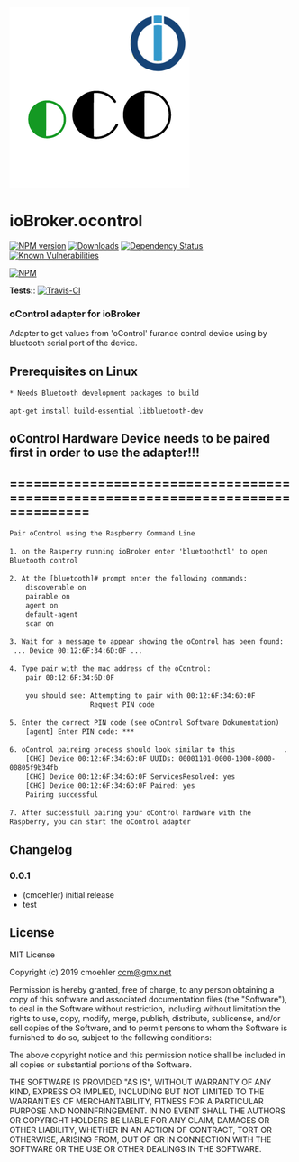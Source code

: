 ![Logo](admin/ocontrol.png)
# ioBroker.ocontrol

[![NPM version](http://img.shields.io/npm/v/iobroker.ocontrol.svg)](https://www.npmjs.com/package/iobroker.ocontrol)
[![Downloads](https://img.shields.io/npm/dm/iobroker.ocontrol.svg)](https://www.npmjs.com/package/iobroker.ocontrol)
[![Dependency Status](https://img.shields.io/david/cmoehler/iobroker.ocontrol.svg)](https://david-dm.org/cmoehler/iobroker.ocontrol)
[![Known Vulnerabilities](https://snyk.io/test/github/cmoehler/ioBroker.ocontrol/badge.svg)](https://snyk.io/test/github/cmoehler/ioBroker.ocontrol)

[![NPM](https://nodei.co/npm/iobroker.ocontrol.png?downloads=true)](https://nodei.co/npm/iobroker.ocontrol/)

**Tests:**: [![Travis-CI](http://img.shields.io/travis/cmoehler/ioBroker.ocontrol/master.svg)](https://travis-ci.org/cmoehler/ioBroker.ocontrol)

### oControl adapter for ioBroker

Adapter to get values from 'oControl' furance control device using by bluetooth serial port of the device.  

## Prerequisites on Linux

    * Needs Bluetooth development packages to build

    apt-get install build-essential libbluetooth-dev


## oControl Hardware Device needs to be paired first in order to use the adapter!!!
## ================================================================================   

    Pair oControl using the Raspberry Command Line

    1. on the Rasperry running ioBroker enter 'bluetoothctl' to open Bluetooth control

    2. At the [bluetooth]# prompt enter the following commands:
        discoverable on
        pairable on
        agent on
        default-agent
        scan on

    3. Wait for a message to appear showing the oControl has been found:
     ... Device 00:12:6F:34:6D:0F ...

    4. Type pair with the mac address of the oControl:
        pair 00:12:6F:34:6D:0F

        you should see: Attempting to pair with 00:12:6F:34:6D:0F
                        Request PIN code
    
    5. Enter the correct PIN code (see oControl Software Dokumentation)
        [agent] Enter PIN code: ***
        
    6. oControl paireing process should look similar to this            .
        [CHG] Device 00:12:6F:34:6D:0F UUIDs: 00001101-0000-1000-8000-00805f9b34fb
        [CHG] Device 00:12:6F:34:6D:0F ServicesResolved: yes
        [CHG] Device 00:12:6F:34:6D:0F Paired: yes
        Pairing successful

    7. After successfull pairing your oControl hardware with the Raspberry, you can start the oControl adapter

    
## Changelog

### 0.0.1
* (cmoehler) initial release
* test

## License
MIT License

Copyright (c) 2019 cmoehler <ccm@gmx.net>

Permission is hereby granted, free of charge, to any person obtaining a copy
of this software and associated documentation files (the "Software"), to deal
in the Software without restriction, including without limitation the rights
to use, copy, modify, merge, publish, distribute, sublicense, and/or sell
copies of the Software, and to permit persons to whom the Software is
furnished to do so, subject to the following conditions:

The above copyright notice and this permission notice shall be included in all
copies or substantial portions of the Software.

THE SOFTWARE IS PROVIDED "AS IS", WITHOUT WARRANTY OF ANY KIND, EXPRESS OR
IMPLIED, INCLUDING BUT NOT LIMITED TO THE WARRANTIES OF MERCHANTABILITY,
FITNESS FOR A PARTICULAR PURPOSE AND NONINFRINGEMENT. IN NO EVENT SHALL THE
AUTHORS OR COPYRIGHT HOLDERS BE LIABLE FOR ANY CLAIM, DAMAGES OR OTHER
LIABILITY, WHETHER IN AN ACTION OF CONTRACT, TORT OR OTHERWISE, ARISING FROM,
OUT OF OR IN CONNECTION WITH THE SOFTWARE OR THE USE OR OTHER DEALINGS IN THE
SOFTWARE.
